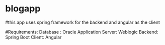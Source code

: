 # blogapp
#this app uses spring framework for the backend and angular as the client

#Requirements:
Database : Oracle
Application Server: Weblogic
Backend: Spring Boot
Client: Angular
